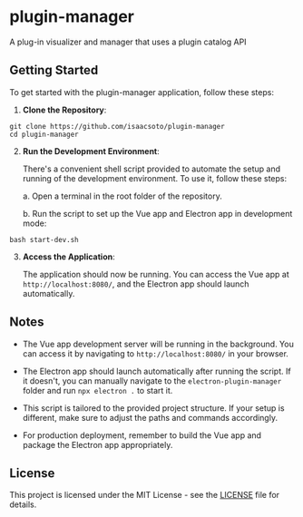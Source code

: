 # plugin-manager
A plug-in visualizer and manager that uses a plugin catalog API
## Getting Started

To get started with the plugin-manager application, follow these steps:

1. **Clone the Repository**: 
```
git clone https://github.com/isaacsoto/plugin-manager
cd plugin-manager
```
2. **Run the Development Environment**:

    There's a convenient shell script provided to automate the setup and running of the development environment. To use it, follow these steps:

    a. Open a terminal in the root folder of the repository.

    b. Run the script to set up the Vue app and Electron app in development mode:
```
bash start-dev.sh
```
3. **Access the Application**:

      The application should now be running. You can access the Vue app at `http://localhost:8080/`, and the Electron app should launch automatically.

## Notes

- The Vue app development server will be running in the background. You can access it by navigating to `http://localhost:8080/` in your browser.

- The Electron app should launch automatically after running the script. If it doesn't, you can manually navigate to the `electron-plugin-manager` folder and run `npx electron .` to start it.

- This script is tailored to the provided project structure. If your setup is different, make sure to adjust the paths and commands accordingly.

- For production deployment, remember to build the Vue app and package the Electron app appropriately.

## License

This project is licensed under the MIT License - see the [LICENSE](LICENSE) file for details.

